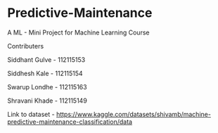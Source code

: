 # Predictive-Maintenance

A ML - Mini Project for Machine Learning Course  


Contributers


Siddhant Gulve - 112115153


Siddhesh Kale - 112115154


Swarup Londhe - 112115163


Shravani Khade - 112115149


Link to dataset  -  https://www.kaggle.com/datasets/shivamb/machine-predictive-maintenance-classification/data
